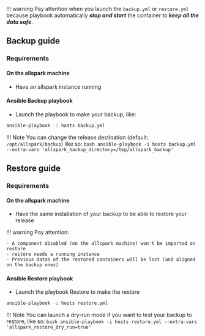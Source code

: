 !!! warning
    Pay attention when you launch the `backup.yml` or `restore.yml` because playbook automatically _**stop and start**_ the container to _**keep all the data safe**_.

## Backup guide
### Requirements

#### On the allspark machine
- Have an allspark instance running

#### Ansible Backup playbook

- Launch the playbook to make your backup, like:

```bash
ansible-playbook -i hosts backup.yml
```

!!! Note
    You can change the release destination (default: `/opt/allspark/backup`) like so:
    ```bash
    ansible-playbook -i hosts backup.yml --extra-vars 'allspark_backup_directory=/tmp/allspark_backup'
    ```

## Restore guide
### Requirements

#### On the allspark machine
- Have the same installation of your backup to be able to restore your release

!!! warning
    Pay attention:

    - A component disabled (on the allspark machine) won't be imported on restore
    - restore needs a running instance
    - Previous datas of the restored containers will be lost (and aligned on the backup ones)


#### Ansible Restore playbook

- Launch the playbook Restore to make the restore

```bash
ansible-playbook -i hosts restore.yml
```

!!! Note
    You can launch a dry-run mode if you want to test your backup to restore, like so:
    ```bash
    ansible-playbook -i hosts restore.yml --extra-vars 'allspark_restore_dry_run=true'
    ```
